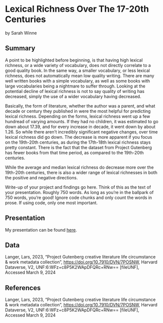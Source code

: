 Lexical Richness Over The 17-20th Centuries
================
by Sarah Winne

## Summary

A point to be highlighted before beginning, is that having high lexical
richness, or a wide variety of vocabulary, does not directly correlate
to a good quality book. In the same way, a smaller vocabulary, or less
lexical richness, does not automatically mean low quality writing. There
are many well written books with a simple vocabulary, as well as some
books with large vocabularies being a nightmare to suffer through.
Looking at the potential decline of lexical richness is not to say
quality of writing has decreased, simply the use of a wider vocabulary
having decreased.

Basically, the form of literature, whether the author was a parent, and
what decade or century they published in were the most helpful for
predicting lexical richness. Depending on the forms, lexical richness
went up a few hundread of varying amounts. If they had no children, it
was estimated to go down about 17.39, and for every increase in decade,
it went down by about 1.26. So while there aren’t incredibly significant
negative changes, over time lexical richness did go down. The decrease
is more apparent if you focus on the 19th-20th centuries, as during the
17th-18th lexical richness stays pretty constant. There is the fact that
the dataset from Project Gutenberg has fewer books from that time
period, as compared to the 19th-20th centuries.

While the average and median lexical richness do decrease more over the
19th-20th centuries, there is also a wider range of lexical richnesses
in both the positive and negative directions.

Write-up of your project and findings go here. Think of this as the text
of your presentation. Roughly 750 words. As long as you’re in the
ballpark of 750 words, you’re good! Ignore code chunks and only count
the words in prose. If using code, only one most important.

## Presentation

My presentation can be found [here](presentation/presentation.html).

## Data

Langer, Lars, 2023, “Project Gutenberg creative literature life
circumstance & work metadata collection”,
<https://doi.org/10.7910/DVN/7POSNW>, Harvard Dataverse, V2,
UNF:6:WFz+c8P5K2WApDFQRc+RNw== \[fileUNF\], Accessed March 9, 2024

## References

Langer, Lars, 2023, “Project Gutenberg creative literature life
circumstance & work metadata collection”,
<https://doi.org/10.7910/DVN/7POSNW>, Harvard Dataverse, V2,
UNF:6:WFz+c8P5K2WApDFQRc+RNw== \[fileUNF\], Accessed March 9, 2024
